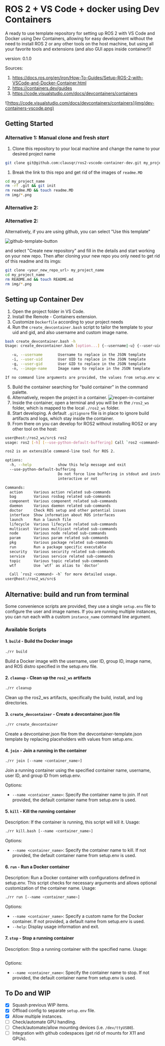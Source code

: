 # ROS 2 + VS Code + docker using Dev Containers

A ready to use template repository for setting up ROS 2 with VS Code and Docker using Dev Containers, allowing for easy development without the need to install ROS 2 or any other tools on the host machine, but using all your favorite tools and extensions (and also GUI apps inside container!)!

version: 0.1.0

Sources:
1. https://docs.ros.org/en/iron/How-To-Guides/Setup-ROS-2-with-VSCode-and-Docker-Container.html
2. https://containers.dev/guides
3. https://code.visualstudio.com/docs/devcontainers/containers

![https://code.visualstudio.com/docs/devcontainers/containers](img/dev-containers-vscode.png)

## Getting Started

### Alternative 1: Manual clone and fresh *start*

1. Clone this repository to your local machine and change the name to your desired project name

```bash
git clone git@github.com:clausqr/ros2-vscode-container-dev.git my_project_name
```

1. Break the link to this repo and get rid of the images of `readme.MD`

```bash
cd my_project_name
rm -rf .git && git init
rm readme.MD && touch readme.MD
rm img/*.png
```

### Alternative 2:

### Alternative 2: 

Alternatively, if you are using github, you can select "Use this template"

![github-template-button](img/github-template.png)

and select "Create new repository" and fill in the details and start working on your new repo.
Then after cloning your new repo you only need to get rid of this readme and its imgs:
```bash
git clone <your_new_repo_url> my_project_name
cd my_project_name
rm README.md && touch README.md
rm img/*.png
```

## Setting up Container Dev

1. Open the project folder in VS Code.
2. Install the Remote - Containers extension.
3. Customize `Dockerfile` according to your project needs
4. Run the `create_devcontainer.bash` script to tailor the template to your uid and gid, and also username and custom image name.
  
```bash
bash create_devcontainer.bash -h
Usage: create_devcontainer.bash [option...] {--username|-u} {--user-uid|-i} {--user-gid|-g} {--image-name|-n}

   -u, --username       Username to replace in the JSON template
   -i, --user-uid       User UID to replace in the JSON template
   -g, --user-gid       User GID to replace in the JSON template
   -n, --image-name     Image name to replace in the JSON template

If no command line arguments are provided, the values from setup.env will be used.
```

5. Build the container searching for "build container" in the command palette.
6. Alternatively, reopen the project in a container.
![reopen-in-container](img/reopen-in-container.png)
7. Inside the container, open a terminal and you will be in the `/ros2_ws` folder, which is mapped to the local `./ros2_ws` folder.
8. Start developing. A default `.gitignore` file is in place to ignore build artifacts and logs, which stay inside the container.
9. From there on you can develop for ROS2 without installing ROS2 or any other tool on the host:

```bash
user@host:/ros2_ws/src$ ros2
usage: ros2 [-h] [--use-python-default-buffering] Call `ros2 <command> -h` for more detailed usage. ...

ros2 is an extensible command-line tool for ROS 2.

options:
  -h, --help            show this help message and exit
  --use-python-default-buffering
                        Do not force line buffering in stdout and instead use the python default buffering, which might be affected by PYTHONUNBUFFERED/-u and depends on whatever stdout is
                        interactive or not

Commands:
  action     Various action related sub-commands
  bag        Various rosbag related sub-commands
  component  Various component related sub-commands
  daemon     Various daemon related sub-commands
  doctor     Check ROS setup and other potential issues
  interface  Show information about ROS interfaces
  launch     Run a launch file
  lifecycle  Various lifecycle related sub-commands
  multicast  Various multicast related sub-commands
  node       Various node related sub-commands
  param      Various param related sub-commands
  pkg        Various package related sub-commands
  run        Run a package specific executable
  security   Various security related sub-commands
  service    Various service related sub-commands
  topic      Various topic related sub-commands
  wtf        Use `wtf` as alias to `doctor`

  Call `ros2 <command> -h` for more detailed usage.
user@host:/ros2_ws/src$
```

## Alternative: build and run from terminal

Some convenience scripts are provided, they use a single `setup.env` file to configure the user and image names. 
If you are running multiple instances, you can run each with a custom `instance_name` command line argument.

### Available Scripts



#### 1. `build` - Build the Docker image

```bash
./rr build
```

Build a Docker image with the username, user ID, group ID, image name, and ROS distro specified in the setup.env file.

#### 2. `cleanup` - Clean up the `ros2_ws` artifacts

```bash
./rr cleanup
```

Clean up the ros2_ws artifacts, specifically the build, install, and log directories.

#### 3. `create_devcontainer` - Create a devcontainer.json file

```bash
./rr create_devcontainer
```

Create a devcontainer.json file from the devcontainer-template.json template by replacing placeholders with values from setup.env.

#### 4. `join` - Join a running in the container

```bash
./rr join [--name <container_name>]
```

Join a running container using the specified container name, username, user ID, and group ID from setup.env.

Options:

- `--name <container_name>`: Specify the container name to join. If not provided, the default container name from setup.env is used.

#### 5. `kill` - Kill the running container

Description: If the container is running, this script will kill it.
Usage:

```bash
./rr kill.bash [--name <container_name>]
```

Options:

- `--name <container_name>`: Specify the container name to kill. If not provided, the default container name from setup.env is used.

#### 6. `run` - Run a Docker container

Description:
Run a Docker container with configurations defined in setup.env. This script checks for necessary arguments and allows optional customization of the container name.
Usage:

```bash
./rr run [--name <container_name>]
```

Options:

- `--name <container_name>`: Specify a custom name for the Docker container. If not provided, a default name from setup.env is used.
- `--help`: Display usage information and exit.

#### 7. `stop` - Stop a running container

Description:
Stop a running container with the specified name.
Usage:

```bash

```

Options:

- `--name <container_name>`: Specify the container name to stop. If not provided, the default container name from setup.env is used.

## To Do and WIP

- [x] Squash previous WIP items.
- [x] Offload config to separate `setup.env` file.
- [x] Allow multiple instances.
- [ ] Check/automate GPU handling.
- [ ] Check/automate/allow mounting devices (i.e. `/dev/ttyUSB0`).
- [ ] Integration with github codespaces (get rid of mounts for X11 and GPUs).